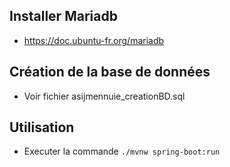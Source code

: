 ## Installer Mariadb
* https://doc.ubuntu-fr.org/mariadb

## Création de la base de données
* Voir fichier asijmennuie_creationBD.sql

## Utilisation
* Executer la commande `./mvnw spring-boot:run`
